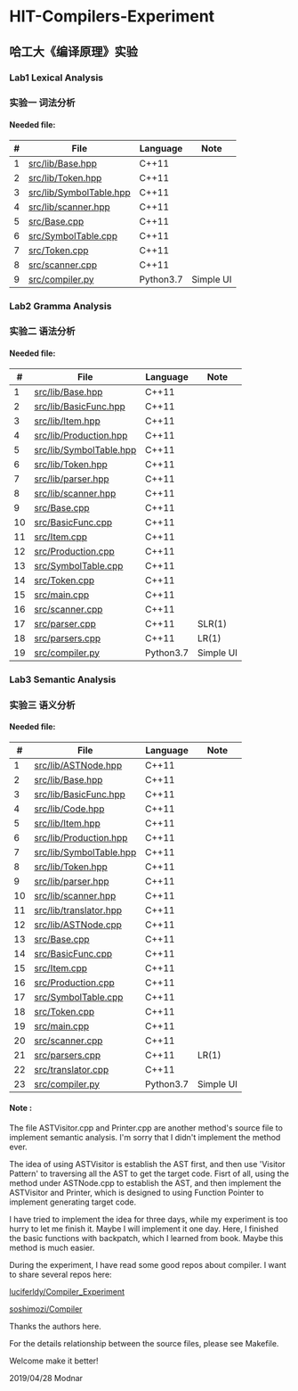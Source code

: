 # HIT-Compilers-Experiment

## 哈工大《编译原理》实验

### Lab1 Lexical Analysis
### 实验一 词法分析

#### Needed file:

| # | File | Language | Note |
| - | ---- | -------- | ---- |
| 1 | [src/lib/Base.hpp](./src/lib/Base.hpp) | C++11 | |
| 2 | [src/lib/Token.hpp](./src/lib/Token.hpp) | C++11 | |
| 3 | [src/lib/SymbolTable.hpp](./src/lib/SymbolTable.hpp) | C++11 | |
| 4 | [src/lib/scanner.hpp](./src/lib/scanner.hpp) | C++11 | |
| 5 | [src/Base.cpp](./src/Base.cpp) | C++11 | |
| 6 | [src/SymbolTable.cpp](./src/SymbolTable.cpp) | C++11 | |
| 7 | [src/Token.cpp](./src/Token.cpp) | C++11 | |
| 8 | [src/scanner.cpp](./src/scanner.cpp) | C++11 | |
| 9 | [src/compiler.py](./src/compiler.py) | Python3.7 | Simple UI |

### Lab2 Gramma Analysis
### 实验二 语法分析

#### Needed file:

|  # | File | Language | Note |
| -- | ---- | -------- | ---- |
|  1 | [src/lib/Base.hpp](./src/lib/Base.hpp) | C++11 | |
|  2 | [src/lib/BasicFunc.hpp](./src/lib/BasicFunc.hpp) | C++11 | |
|  3 | [src/lib/Item.hpp](./src/lib/Item.hpp) | C++11 | |
|  4 | [src/lib/Production.hpp](./src/lib/Production.hpp) | C++11 | |
|  5 | [src/lib/SymbolTable.hpp](./src/lib/SymbolTable.hpp) | C++11 | |
|  6 | [src/lib/Token.hpp](./src/lib/Token.hpp) | C++11 | |
|  7 | [src/lib/parser.hpp](./src/lib/parser.hpp) | C++11 | |
|  8 | [src/lib/scanner.hpp](./src/lib/scanner.hpp) | C++11 | |
|  9 | [src/Base.cpp](./src/Base.cpp) | C++11 | |
| 10 | [src/BasicFunc.cpp](./src/BasicFunc.cpp) | C++11 | |
| 11 | [src/Item.cpp](./src/Item.cpp) | C++11 | |
| 12 | [src/Production.cpp](./src/Production.cpp) | C++11 | |
| 13 | [src/SymbolTable.cpp](./src/SymbolTable.cpp) | C++11 | |
| 14 | [src/Token.cpp](./src/Token.cpp) | C++11 | |
| 15 | [src/main.cpp](./src/main.cpp) | C++11 | |
| 16 | [src/scanner.cpp](./src/scanner.cpp) | C++11 | |
| 17 | [src/parser.cpp](./src/parser.cpp) | C++11 | SLR(1) |
| 18 | [src/parsers.cpp](./src/parsers.cpp) | C++11 | LR(1) |
| 19 | [src/compiler.py](./src/compiler.py) | Python3.7 | Simple UI |

### Lab3 Semantic Analysis
### 实验三 语义分析

#### Needed file:

|  # | File | Language | Note |
| -- | ---- | -------- | ---- |
|  1 | [src/lib/ASTNode.hpp](./src/lib/ASTNode.hpp) | C++11 | |
|  2 | [src/lib/Base.hpp](./src/lib/Base.hpp) | C++11 | |
|  3 | [src/lib/BasicFunc.hpp](./src/lib/BasicFunc.hpp) | C++11 | |
|  4 | [src/lib/Code.hpp](./src/lib/Code.hpp) | C++11 | |
|  5 | [src/lib/Item.hpp](./src/lib/Item.hpp) | C++11 | |
|  6 | [src/lib/Production.hpp](./src/lib/Production.hpp) | C++11 | |
|  7 | [src/lib/SymbolTable.hpp](./src/lib/SymbolTable.hpp) | C++11 | |
|  8 | [src/lib/Token.hpp](./src/lib/Token.hpp) | C++11 | |
|  9 | [src/lib/parser.hpp](./src/lib/parser.hpp) | C++11 | |
| 10 | [src/lib/scanner.hpp](./src/lib/scanner.hpp) | C++11 | |
| 11 | [src/lib/translator.hpp](./src/lib/translator.hpp) | C++11 | |
| 12 | [src/lib/ASTNode.cpp](./src/lib/ASTNode.cpp) | C++11 | |
| 13 | [src/Base.cpp](./src/Base.cpp) | C++11 | |
| 14 | [src/BasicFunc.cpp](./src/BasicFunc.cpp) | C++11 | |
| 15 | [src/Item.cpp](./src/Item.cpp) | C++11 | |
| 16 | [src/Production.cpp](./src/Production.cpp) | C++11 | |
| 17 | [src/SymbolTable.cpp](./src/SymbolTable.cpp) | C++11 | |
| 18 | [src/Token.cpp](./src/Token.cpp) | C++11 | |
| 19 | [src/main.cpp](./src/main.cpp) | C++11 | |
| 20 | [src/scanner.cpp](./src/scanner.cpp) | C++11 | |
| 21 | [src/parsers.cpp](./src/parsers.cpp) | C++11 | LR(1) |
| 22 | [src/translator.cpp](./src/translator.cpp) | C++11 | |
| 23 | [src/compiler.py](./src/compiler.py) | Python3.7 | Simple UI |

#### Note :

The file ASTVisitor.cpp and Printer.cpp are another method's source file to implement 
semantic analysis. I'm sorry that I didn't implement the method ever. 

The idea of using ASTVisitor is establish the AST first, and then use 'Visitor Pattern'
to traversing all the AST to get the target code. Fisrt of all, using the method under 
ASTNode.cpp to establish the AST, and then implement the ASTVisitor and Printer, which 
is designed to using Function Pointer to implement generating target code.

I have tried to implement the idea for three days, while my experiment is too hurry to
let me finish it. Maybe I will implement it one day. Here, I finished the basic functions
with backpatch, which I learned from book. Maybe this method is much easier.

During the experiment, I have read some good repos about compiler. I want to share 
several repos here:

[luciferldy/Compiler\_Experiment](https://github.com/luciferldy/Compiler_Experiment)

[soshimozi/Compiler](https://github.com/soshimozi/Compiler)

Thanks the authors here.

For the details relationship between the source files, please see Makefile.

Welcome make it better!

2019/04/28 Modnar
